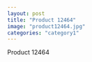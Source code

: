 ```yaml
---
layout: post
title: "Product 12464"
image: "product12464.jpg"
categories: "category1"
---
```

Product 12464
